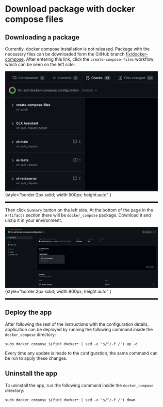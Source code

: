 # Download package with docker compose files

## Downloading a package
Currently, docker compose installation is not released. Package with the necessary files can be downloaded form
the GitHub branch [fix/docker-compose](https://github.com/splunk/splunk-connect-for-snmp/pull/937/checks). After entering 
this link, click the `create-compose-files` workflow which can be seen on the left side:

![Workflows](../images/dockercompose/workflows.png){style="border:2px solid; width:500px; height:auto" }

<hr style="border:2px solid">

Then click `Summary` button on the left side. At the bottom of the page in the `Artifacts` section there will be 
`docker_compose` package. Download it and unzip it in your environment.

![Workflows](../images/dockercompose/artifact.png){style="border:2px solid; width:800px; height:auto" }

<hr style="border:2px solid">

## Deploy the app
After following the rest of the instructions with the configuration details, application can be deployed by running the
following command inside the `docker_compose` directory:

```shell
sudo docker compose $(find docker* | sed -e 's/^/-f /') up -d
```

Every time any update is made to the configuration, the same command can be run to apply these changes.

## Uninstall the app

To uninstall the app, run the following command inside the `docker_compose` directory:

```shell
sudo docker compose $(find docker* | sed -e 's/^/-f /') down
```
